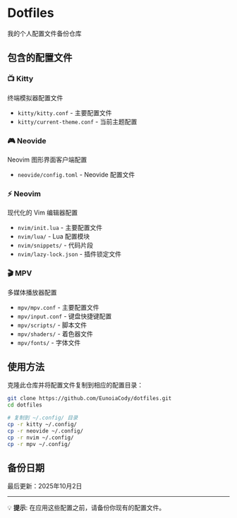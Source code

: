 # Dotfiles

我的个人配置文件备份仓库

## 包含的配置文件

### 📺 Kitty

终端模拟器配置文件

- `kitty/kitty.conf` - 主要配置文件
- `kitty/current-theme.conf` - 当前主题配置

### 🎮 Neovide

Neovim 图形界面客户端配置

- `neovide/config.toml` - Neovide 配置文件

### ⚡ Neovim

现代化的 Vim 编辑器配置

- `nvim/init.lua` - 主要配置文件
- `nvim/lua/` - Lua 配置模块
- `nvim/snippets/` - 代码片段
- `nvim/lazy-lock.json` - 插件锁定文件

### 🎬 MPV

多媒体播放器配置

- `mpv/mpv.conf` - 主要配置文件
- `mpv/input.conf` - 键盘快捷键配置
- `mpv/scripts/` - 脚本文件
- `mpv/shaders/` - 着色器文件
- `mpv/fonts/` - 字体文件

## 使用方法

克隆此仓库并将配置文件复制到相应的配置目录：

```bash
git clone https://github.com/EunoiaCody/dotfiles.git
cd dotfiles

# 复制到 ~/.config/ 目录
cp -r kitty ~/.config/
cp -r neovide ~/.config/
cp -r nvim ~/.config/
cp -r mpv ~/.config/
```

## 备份日期

最后更新：2025年10月2日

---

💡 **提示**: 在应用这些配置之前，请备份你现有的配置文件。
